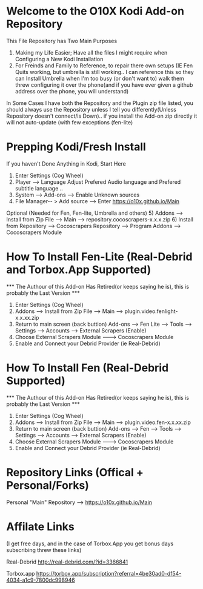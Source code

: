 # Welcome to the O10X Kodi Add-on Repository 

This File Repository has Two Main Purposes 
1) Making my Life Easier; Have all the files I might require when Configuring a New Kodi Installation
2) For Freinds and Family to Reference, to repair there own setups (IE Fen Quits working, but umbrella is still working.. I can reference this so they can Install Umbrella when I'm too busy (or don't want to) walk them threw configuring it over the phone(and if you have ever given a github address over the phone, you will understand)

In Some Cases I have both the Repository and the Plugin zip file listed, you should always use the Repository unless I tell you differently(Unless Repository doesn't connect/is Down).. if you install the Add-on zip directly it will not auto-update (with few exceptions (fen-lite)


# Prepping Kodi/Fresh Install
If you haven't Done Anything in Kodi, Start Here
1) Enter Settings (Cog Wheel)
2) Player --> Language Adjust Prefered Audio language and Prefered subtitle language ..
3) System --> Add-ons --> Enable Unknown sources
4) File Manager-- > Add source --> Enter https://o10x.github.io/Main

Optional (Needed for Fen, Fen-lite, Umbrella and others)
5) Addons --> Install from Zip File --> Main --> repository.cocoscrapers-x.x.x.zip
6) Install from Repository --> Cocoscrapers Repository --> Program Addons --> Cocoscrapers Module


# How To Install Fen-Lite (Real-Debrid and Torbox.App Supported)
*** The Authour of this Add-on Has Retired(or keeps saying he is), this is probably the Last Version ***
1) Enter Settings (Cog Wheel)
2) Addons --> Install from Zip File --> Main --> plugin.video.fenlight-x.x.xx.zip
3) Return to main screen (back buttion) Add-ons --> Fen Lite --> Tools --> Settings --> Accounts --> External Scrapers (Enable)
8) Choose External Scrapers Module ---> Cocoscrapers Module
9) Enable and Connect your Debrid Provider (ie Real-Debrid)


# How To Install Fen (Real-Debrid Supported)
*** The Authour of this Add-on Has Retired(or keeps saying he is), this is probably the Last Version ***
1) Enter Settings (Cog Wheel)
2) Addons --> Install from Zip File --> Main --> plugin.video.fen-x.x.xx.zip
3) Return to main screen (back buttion) Add-ons --> Fen --> Tools --> Settings --> Accounts --> External Scrapers (Enable)
8) Choose External Scrapers Module ---> Cocoscrapers Module
9) Enable and Connect your Debrid Provider (ie Real-Debrid)

# Repository Links (Offical + Personal/Forks)
Personal 
"Main" Repository --> https://o10x.github.io/Main


# Affilate Links 
(I get free days, and in the case of Torbox.App you get bonus days subscribing threw these links)

Real-Debrid
http://real-debrid.com/?id=3366841

Torbox.app
https://torbox.app/subscription?referral=4be30ad0-df54-4034-a1c9-7800dc998946
